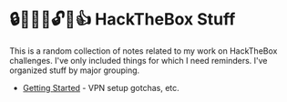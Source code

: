 # 🔒🤔💭🔑🔓🤑👍 HackTheBox Stuff

This is a random collection of notes related to my work on HackTheBox
challenges. I've only included things for which I need reminders. I've
organized stuff by major grouping.

* [Getting Started](start) - VPN setup gotchas, etc.
